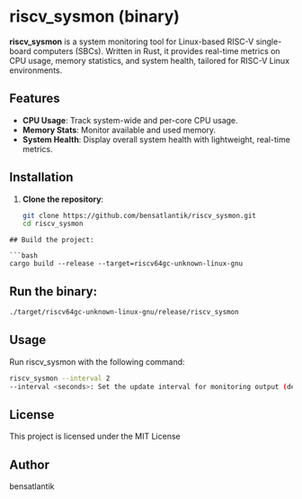 # riscv_sysmon (binary)

**riscv_sysmon** is a system monitoring tool for Linux-based RISC-V single-board computers (SBCs). Written in Rust, it provides real-time metrics on CPU usage, memory statistics, and system health, tailored for RISC-V Linux environments.

## Features
- **CPU Usage**: Track system-wide and per-core CPU usage.
- **Memory Stats**: Monitor available and used memory.
- **System Health**: Display overall system health with lightweight, real-time metrics.

## Installation

1. **Clone the repository**:
   ```bash
   git clone https://github.com/bensatlantik/riscv_sysmon.git
   cd riscv_sysmon
```
## Build the project:

```bash
cargo build --release --target=riscv64gc-unknown-linux-gnu
```

## Run the binary:

```bash
./target/riscv64gc-unknown-linux-gnu/release/riscv_sysmon
```

## Usage
Run riscv_sysmon with the following command:

```bash
riscv_sysmon --interval 2
--interval <seconds>: Set the update interval for monitoring output (default: 1 second).
```

## License
This project is licensed under the MIT License

## Author
bensatlantik

